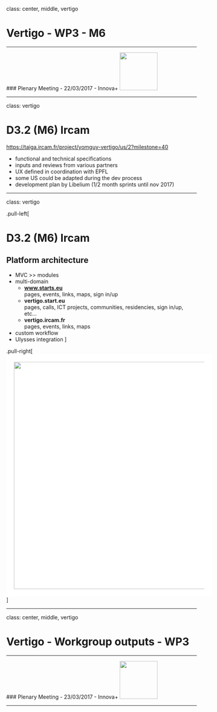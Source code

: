 class: center, middle, vertigo

# Vertigo - WP3 - M6
<hr>
### Plenary Meeting - 22/03/2017 - Innova+
<img src="img/vertigo_logo1.png" height="100px" />

---
class: vertigo

# D3.2 (M6) Ircam

https://taiga.ircam.fr/project/yomguy-vertigo/us/2?milestone=40

- functional and technical specifications
- inputs and reviews from various partners
- UX defined in coordination with EPFL
- some US could be adapted during the dev process
- development plan by Libelium (1/2 month sprints until nov 2017)

---
class: vertigo

.pull-left[
# D3.2 (M6) Ircam

## Platform architecture

- MVC >> modules
- multi-domain
	- **www.starts.eu** <br> pages, events, links, maps, sign in/up
	- **vertigo.start.eu** <br> pages, calls, ICT projects, communities, residencies, sign in/up, etc...
	- **vertigo.ircam.fr** <br> pages, events, links, maps
- custom workflow
- Ulysses integration
]

.pull-right[
<img src="img/vertigo_starts_arch.svg" height="600px" style="background-color:white; padding:20px;" />
]

---
class: center, middle, vertigo

# Vertigo - Workgroup outputs - WP3
<hr>
### Plenary Meeting - 23/03/2017 - Innova+
<img src="img/vertigo_logo1.png" height="100px" />

---
